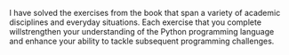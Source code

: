 I have solved the exercises from the book that span a variety of academic disciplines and everyday situations. 
Each exercise that you complete willstrengthen your understanding of the Python programming language and enhance
your ability to tackle subsequent programming challenges.
